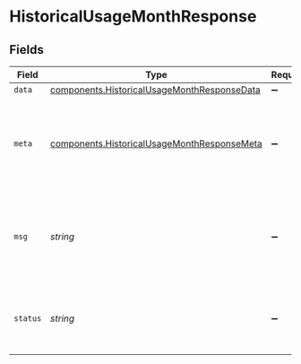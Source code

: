 # HistoricalUsageMonthResponse


## Fields

| Field                                                                                                  | Type                                                                                                   | Required                                                                                               | Description                                                                                            |
| ------------------------------------------------------------------------------------------------------ | ------------------------------------------------------------------------------------------------------ | ------------------------------------------------------------------------------------------------------ | ------------------------------------------------------------------------------------------------------ |
| `data`                                                                                                 | [components.HistoricalUsageMonthResponseData](../../models/shared/historicalusagemonthresponsedata.md) | :heavy_minus_sign:                                                                                     | N/A                                                                                                    |
| `meta`                                                                                                 | [components.HistoricalUsageMonthResponseMeta](../../models/shared/historicalusagemonthresponsemeta.md) | :heavy_minus_sign:                                                                                     | Meta information about the scope of the query in a human readable format.                              |
| `msg`                                                                                                  | *string*                                                                                               | :heavy_minus_sign:                                                                                     | If the query was not successful, this will provide a string that explains why.                         |
| `status`                                                                                               | *string*                                                                                               | :heavy_minus_sign:                                                                                     | Whether or not we were able to successfully execute the query.                                         |